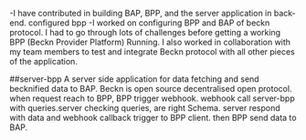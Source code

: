 -I have contributed in building BAP, BPP, and the server application in back-end.
configured bpp
-I worked on configuring BPP and BAP of beckn protocol. I had to go through lots of challenges before getting a working BPP (Beckn Provider Platform) Running. I also worked in collaboration with my team members to test and integrate Beckn protocol with all other pieces of the application.

##server-bpp
A server side application for data fetching and send becknified data to BAP.
Beckn is open source decentralised open protocol. when request reach to BPP, BPP trigger webhook. webhook call server-bpp with queries.server checking queries, are right Schema. server respond with data and webhook callback trigger to BPP client. then BPP send data to BAP.
